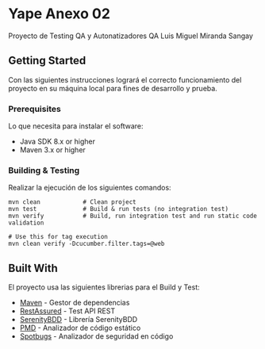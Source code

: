 # Yape Anexo 02

Proyecto de Testing QA y Autonatizadores QA
Luis Miguel Miranda Sangay

## Getting Started
Con las siguientes instrucciones logrará el correcto
 funcionamiento del proyecto en su máquina local para fines de desarrollo y prueba.
 
### Prerequisites
Lo que necesita para instalar el software:

* Java SDK 8.x or higher
* Maven 3.x or higher

### Building & Testing
Realizar la ejecución de los siguientes comandos:

```
mvn clean            # Clean project
mvn test             # Build & run tests (no integration test)
mvn verify           # Build, run integration test and run static code validation

# Use this for tag execution
mvn clean verify -Dcucumber.filter.tags=@web

```

## Built With
El proyecto usa las siguientes librerias para el Build y Test:

* [Maven](https://maven.apache.org/) - Gestor de dependencias
* [RestAssured](https://github.com/rest-assured/rest-assured/wiki/Usage) - Test API REST
* [SerenityBDD](http://www.thucydides.info/docs/serenity/#first-steps) - Librería SerenityBDD 
* [PMD](https://pmd.github.io/latest/pmd_rules_java.html) - Analizador de código estático
* [Spotbugs](https://find-sec-bugs.github.io/bugs.htm) - Analizador de seguridad en código

